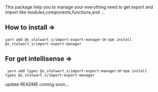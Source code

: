 This package help you to manage your everything need to get export and import like modules,components,functions,and ...

## How to install =>

`yarn add @s_stalwart_s/import-export-manager`
or
`npm install @s_stalwart_s/import-export-manager`

## For get intellisense =>

` yarn add types @s_stalwart_s/import-export-manager`
or
`npm install types @s_stalwart_s/import-export-manager`

update README coming soon...
